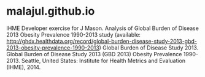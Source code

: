 # malajul.github.io
IHME Developer exercise for J Mason. Analysis of Global Burden of Disease 2013 Obesity Prevalence 1990-2013 study (available: http://ghdx.healthdata.org/record/global-burden-disease-study-2013-gbd-2013-obesity-prevalence-1990-2013)  Global Burden of Disease Study 2013. Global Burden of Disease Study 2013 (GBD 2013) Obesity Prevalence 1990-2013. Seattle, United States: Institute for Health Metrics and Evaluation (IHME), 2014.
